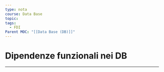 ```yaml
---
type: nota
course: Data Base
topic: 
tags:
  - FDI
Parent MOC: "[[Data Base (DB)]]"
---
```


# Dipendenze funzionali nei DB
---
